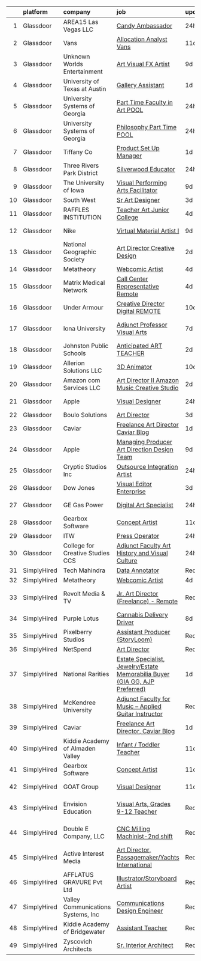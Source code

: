 

|    | platform    | company                            | job                                                                                                                                                                                                                                                                                                                                                                                                                                                                                                                                                                                                                                                                                                                                                                                                                                                                          | update_time   | location                   |
|---:|:------------|:-----------------------------------|:-----------------------------------------------------------------------------------------------------------------------------------------------------------------------------------------------------------------------------------------------------------------------------------------------------------------------------------------------------------------------------------------------------------------------------------------------------------------------------------------------------------------------------------------------------------------------------------------------------------------------------------------------------------------------------------------------------------------------------------------------------------------------------------------------------------------------------------------------------------------------------|:--------------|:---------------------------|
|  1 | Glassdoor   | AREA15 Las Vegas  LLC              | [Candy Ambassador](https://www.glassdoor.com/partner/jobListing.htm?pos=106&ao=1136043&s=58&guid=0000018229d60b938e5f62fa3b98c58b&src=GD_JOB_AD&t=SR&vt=w&cs=1_fe6faecf&cb=1658559270268&jobListingId=1008023727404&jrtk=3-0-1g8ktc2tpitnv801-1g8ktc2ubjflt800-45823c8eb5809a8c-)                                                                                                                                                                                                                                                                                                                                                                                                                                                                                                                                                                                            | 24h           | Las Vegas, NV              |
|  2 | Glassdoor   | Vans                               | [Allocation Analyst  Vans ](https://www.glassdoor.com/partner/jobListing.htm?pos=124&ao=1136043&s=58&guid=0000018229d60b938e5f62fa3b98c58b&src=GD_JOB_AD&t=SR&vt=w&cs=1_98ba5823&cb=1658559270272&jobListingId=1007998072972&jrtk=3-0-1g8ktc2tpitnv801-1g8ktc2ubjflt800-caaaa92a15b5a8ad-)                                                                                                                                                                                                                                                                                                                                                                                                                                                                                                                                                                                   | 11d           | Costa Mesa, CA             |
|  3 | Glassdoor   | Unknown Worlds Entertainment       | [Art  Visual FX Artist](https://www.glassdoor.com/partner/jobListing.htm?pos=108&ao=1136043&s=58&guid=0000018229d60b938e5f62fa3b98c58b&src=GD_JOB_AD&t=SR&vt=w&cs=1_0ee6ccf4&cb=1658559270268&jobListingId=1008003593102&jrtk=3-0-1g8ktc2tpitnv801-1g8ktc2ubjflt800-f79e4c06a48c4c69-)                                                                                                                                                                                                                                                                                                                                                                                                                                                                                                                                                                                       | 9d            | San Francisco, CA          |
|  4 | Glassdoor   | University of Texas at Austin      | [Gallery Assistant](https://www.glassdoor.com/partner/jobListing.htm?pos=112&ao=1136043&s=58&guid=0000018229d60b938e5f62fa3b98c58b&src=GD_JOB_AD&t=SR&vt=w&cs=1_46c5d270&cb=1658559270269&jobListingId=1008020566411&jrtk=3-0-1g8ktc2tpitnv801-1g8ktc2ubjflt800-da87ffbae4bd0a99-)                                                                                                                                                                                                                                                                                                                                                                                                                                                                                                                                                                                           | 1d            | Austin, TX                 |
|  5 | Glassdoor   | University Systems of Georgia      | [Part Time Faculty in Art  POOL ](https://www.glassdoor.com/partner/jobListing.htm?pos=104&ao=1136043&s=58&guid=0000018229d60b938e5f62fa3b98c58b&src=GD_JOB_AD&t=SR&vt=w&cs=1_597a15b5&cb=1658559270267&jobListingId=1008023062799&jrtk=3-0-1g8ktc2tpitnv801-1g8ktc2ubjflt800-96455b4ad822557a-)                                                                                                                                                                                                                                                                                                                                                                                                                                                                                                                                                                             | 24h           | Georgia                    |
|  6 | Glassdoor   | University Systems of Georgia      | [Philosophy Part Time  POOL ](https://www.glassdoor.com/partner/jobListing.htm?pos=126&ao=1136043&s=58&guid=0000018229d60b938e5f62fa3b98c58b&src=GD_JOB_AD&t=SR&vt=w&cs=1_f73237b9&cb=1658559270272&jobListingId=1008023062842&jrtk=3-0-1g8ktc2tpitnv801-1g8ktc2ubjflt800-a783c11fa5dfaba5-)                                                                                                                                                                                                                                                                                                                                                                                                                                                                                                                                                                                 | 24h           | Georgia                    |
|  7 | Glassdoor   | Tiffany   Co                       | [Product Set Up Manager](https://www.glassdoor.com/partner/jobListing.htm?pos=120&ao=1136043&s=58&guid=0000018229d60b938e5f62fa3b98c58b&src=GD_JOB_AD&t=SR&vt=w&cs=1_858f37f4&cb=1658559270270&jobListingId=1008021025680&jrtk=3-0-1g8ktc2tpitnv801-1g8ktc2ubjflt800-631ed40c848c183b-)                                                                                                                                                                                                                                                                                                                                                                                                                                                                                                                                                                                      | 1d            | New York, NY               |
|  8 | Glassdoor   | Three Rivers Park District         | [Silverwood Educator](https://www.glassdoor.com/partner/jobListing.htm?pos=129&ao=1136043&s=58&guid=0000018229d60b938e5f62fa3b98c58b&src=GD_JOB_AD&t=SR&vt=w&cs=1_36bd41ae&cb=1658559270273&jobListingId=1008023600244&jrtk=3-0-1g8ktc2tpitnv801-1g8ktc2ubjflt800-67fc5e1c744e2245-)                                                                                                                                                                                                                                                                                                                                                                                                                                                                                                                                                                                         | 24h           | St Anthony, MN             |
|  9 | Glassdoor   | The University of Iowa             | [Visual   Performing Arts Facilitator](https://www.glassdoor.com/partner/jobListing.htm?pos=130&ao=1136043&s=58&guid=0000018229d60b938e5f62fa3b98c58b&src=GD_JOB_AD&t=SR&vt=w&cs=1_290aa94c&cb=1658559270273&jobListingId=1008002925513&jrtk=3-0-1g8ktc2tpitnv801-1g8ktc2ubjflt800-a5d0dde98f7de2c7-)                                                                                                                                                                                                                                                                                                                                                                                                                                                                                                                                                                        | 9d            | Iowa City, IA              |
| 10 | Glassdoor   | South West                         | [Sr Art Designer](https://www.glassdoor.com/partner/jobListing.htm?pos=111&ao=1136043&s=58&guid=0000018229d60b938e5f62fa3b98c58b&src=GD_JOB_AD&t=SR&vt=w&cs=1_e52a2b31&cb=1658559270269&jobListingId=1008015888951&jrtk=3-0-1g8ktc2tpitnv801-1g8ktc2ubjflt800-bd84bd5452207ca3-)                                                                                                                                                                                                                                                                                                                                                                                                                                                                                                                                                                                             | 3d            | Dallas, TX                 |
| 11 | Glassdoor   | RAFFLES INSTITUTION                | [Teacher  Art    Junior College](https://www.glassdoor.com/partner/jobListing.htm?pos=113&ao=1136043&s=58&guid=0000018229d60b938e5f62fa3b98c58b&src=GD_JOB_AD&t=SR&vt=w&cs=1_615d2a39&cb=1658559270269&jobListingId=1008013528091&jrtk=3-0-1g8ktc2tpitnv801-1g8ktc2ubjflt800-b3f9505816247336-)                                                                                                                                                                                                                                                                                                                                                                                                                                                                                                                                                                              | 4d            | Marina, CA                 |
| 12 | Glassdoor   | Nike                               | [Virtual Material Artist I](https://www.glassdoor.com/partner/jobListing.htm?pos=117&ao=1136043&s=58&guid=0000018229d60b938e5f62fa3b98c58b&src=GD_JOB_AD&t=SR&vt=w&cs=1_ddfc0c97&cb=1658559270270&jobListingId=1008003121300&jrtk=3-0-1g8ktc2tpitnv801-1g8ktc2ubjflt800-37f59d8b9e338d6e-)                                                                                                                                                                                                                                                                                                                                                                                                                                                                                                                                                                                   | 9d            | Beaverton, OR              |
| 13 | Glassdoor   | National Geographic Society        | [Art Director  Creative Design](https://www.glassdoor.com/partner/jobListing.htm?pos=107&ao=1136043&s=58&guid=0000018229d60b938e5f62fa3b98c58b&src=GD_JOB_AD&t=SR&vt=w&cs=1_5c63a213&cb=1658559270268&jobListingId=1008017722999&jrtk=3-0-1g8ktc2tpitnv801-1g8ktc2ubjflt800-fecc6669561eef28-)                                                                                                                                                                                                                                                                                                                                                                                                                                                                                                                                                                               | 2d            | Washington, DC             |
| 14 | Glassdoor   | Metatheory                         | [Webcomic Artist](https://www.glassdoor.com/partner/jobListing.htm?pos=116&ao=1136043&s=58&guid=0000018229d60b938e5f62fa3b98c58b&src=GD_JOB_AD&t=SR&vt=w&cs=1_0a0b96ee&cb=1658559270270&jobListingId=1008013565172&jrtk=3-0-1g8ktc2tpitnv801-1g8ktc2ubjflt800-d93b2a4918eb6e61-)                                                                                                                                                                                                                                                                                                                                                                                                                                                                                                                                                                                             | 4d            | California                 |
| 15 | Glassdoor   | Matrix Medical Network             | [Call Center Representative   Remote](https://www.glassdoor.com/partner/jobListing.htm?pos=122&ao=1136043&s=58&guid=0000018229d60b938e5f62fa3b98c58b&src=GD_JOB_AD&t=SR&vt=w&cs=1_2b4ab96d&cb=1658559270270&jobListingId=1008013149008&jrtk=3-0-1g8ktc2tpitnv801-1g8ktc2ubjflt800-3f69cac11975d1de-)                                                                                                                                                                                                                                                                                                                                                                                                                                                                                                                                                                         | 4d            | Atlanta, GA                |
| 16 | Glassdoor   | Under Armour                       | [Creative Director  Digital  REMOTE ](https://www.glassdoor.com/partner/jobListing.htm?pos=123&ao=1136043&s=58&guid=0000018229d60b938e5f62fa3b98c58b&src=GD_JOB_AD&t=SR&vt=w&cs=1_4e63417a&cb=1658559270271&jobListingId=1008000393709&jrtk=3-0-1g8ktc2tpitnv801-1g8ktc2ubjflt800-3943694b6ddc2a9c-)                                                                                                                                                                                                                                                                                                                                                                                                                                                                                                                                                                         | 10d           | Remote                     |
| 17 | Glassdoor   | Iona University                    | [Adjunct Professor   Visual Arts](https://www.glassdoor.com/partner/jobListing.htm?pos=114&ao=1136043&s=58&guid=0000018229d60b938e5f62fa3b98c58b&src=GD_JOB_AD&t=SR&vt=w&cs=1_264764be&cb=1658559270269&jobListingId=1008008779969&jrtk=3-0-1g8ktc2tpitnv801-1g8ktc2ubjflt800-e2aca973d7035877-)                                                                                                                                                                                                                                                                                                                                                                                                                                                                                                                                                                             | 7d            | New Rochelle, NY           |
| 18 | Glassdoor   | Johnston Public Schools            | [Anticipated  ART TEACHER](https://www.glassdoor.com/partner/jobListing.htm?pos=115&ao=1136043&s=58&guid=0000018229d60b938e5f62fa3b98c58b&src=GD_JOB_AD&t=SR&vt=w&cs=1_1a32bb4b&cb=1658559270269&jobListingId=1008016633231&jrtk=3-0-1g8ktc2tpitnv801-1g8ktc2ubjflt800-47332e5b7b6b0f1f-)                                                                                                                                                                                                                                                                                                                                                                                                                                                                                                                                                                                    | 2d            | Johnston, RI               |
| 19 | Glassdoor   | Allerion Solutions LLC             | [3D Animator](https://www.glassdoor.com/partner/jobListing.htm?pos=125&ao=1136043&s=58&guid=0000018229d60b938e5f62fa3b98c58b&src=GD_JOB_AD&t=SR&vt=w&ea=1&cs=1_19b6e866&cb=1658559270272&jobListingId=1008001263673&jrtk=3-0-1g8ktc2tpitnv801-1g8ktc2ubjflt800-ed59265719d84302-)                                                                                                                                                                                                                                                                                                                                                                                                                                                                                                                                                                                            | 10d           | Remote                     |
| 20 | Glassdoor   | Amazon com Services LLC            | [Art Director II  Amazon Music Creative Studio](https://www.glassdoor.com/partner/jobListing.htm?pos=121&ao=1136043&s=58&guid=0000018229d60b938e5f62fa3b98c58b&src=GD_JOB_AD&t=SR&vt=w&cs=1_6c7e1f03&cb=1658559270270&jobListingId=1008016435378&jrtk=3-0-1g8ktc2tpitnv801-1g8ktc2ubjflt800-81f4403d1ed4addf-)                                                                                                                                                                                                                                                                                                                                                                                                                                                                                                                                                               | 2d            | Remote                     |
| 21 | Glassdoor   | Apple                              | [Visual Designer](https://www.glassdoor.com/partner/jobListing.htm?pos=110&ao=1136043&s=58&guid=0000018229d60b938e5f62fa3b98c58b&src=GD_JOB_AD&t=SR&vt=w&cs=1_b7f3fc54&cb=1658559270269&jobListingId=1008022537162&jrtk=3-0-1g8ktc2tpitnv801-1g8ktc2ubjflt800-9972ca5bc58af6d7-)                                                                                                                                                                                                                                                                                                                                                                                                                                                                                                                                                                                             | 24h           | Cupertino, CA              |
| 22 | Glassdoor   | Boulo Solutions                    | [Art Director](https://www.glassdoor.com/partner/jobListing.htm?pos=102&ao=1110586&s=58&guid=0000018229d60b938e5f62fa3b98c58b&src=GD_JOB_AD&t=SR&vt=w&ea=1&cs=1_ee138500&cb=1658559270267&jobListingId=1008015049216&cpc=9908D8D4413DBB8A&jrtk=3-0-1g8ktc2tpitnv801-1g8ktc2ubjflt800-39624967cd298484--6NYlbfkN0D27ridyL1cQZM6mrVFW_EFdxxojA_U9myCx73wBqri-FCJMhMa0-S9wi5SOjRz7GOlXE_VKI0ivGMr2iNwS_dD-xau2yFhbKvU6nVlQpEs0Tx_OlkMiFBVlLBw7kJd2f4gTA97EmJwCa71PCplZPSnq_rVMf6uvsRg2SKrcAshFO8DX4jYqzJnN5rFCP--k6j3VFNmd-vQbtk8pLyKKt_Uy0YY35ZO7OWGCGP_nVRuyPDUV-eaIooLZiP2L0tzV3HxcY5gpoQVFDxMEcIbdI1cneNj06NxTCpovsHLOfDQjfykq1-8ZsFOwneNZxCuvkzZoqdH0uGH59cYfWa_ppxPR30Nr077tIYagYynGjCM6tP9kn865F2obfJqK10fnOMsQwOsZSjGgrk7KGSlPyLG94c7hzSdxieAahveZ9lQWusAEJz06GwojGkldT9pj43x_9kBDzrcS4VmQaWWgaJJG3AFeVuO44dtZdtmrVHJ2_KMjCaUCll9oDc5NZvaJ4w%3D)                        | 3d            | Remote                     |
| 23 | Glassdoor   | Caviar                             | [Freelance Art Director  Caviar Blog](https://www.glassdoor.com/partner/jobListing.htm?pos=101&ao=1110586&s=58&guid=0000018229d60b938e5f62fa3b98c58b&src=GD_JOB_AD&t=SR&vt=w&ea=1&cs=1_b5afa5f2&cb=1658559270267&jobListingId=1008020221257&cpc=334ABAF5D42DC775&jrtk=3-0-1g8ktc2tpitnv801-1g8ktc2ubjflt800-4e273a33766cd7d1--6NYlbfkN0AhpVgiy_IVCPGx4T_v5FkbqlxNPLpyW2O40IX3PbcaFuwNJpy8eyZXBlwDSinthaJ3gpwn5JeCC2hgCmysnGU9lwhe_TeMP6wR-x3SYCc2abkzLrdbyLS7NKdcuwqszYbf4rehM0aNRhT4W_4nyM6hSApju1Y6jseF-thhAzVwz6g20pdYp6HpTbmi9qg5KLs8kuJPHyhCpseQfAHx-FcUc0KDfdChGmkiYyVdlPMudHvcRApZBaDZT6RReYfkOx9XsGbyVMhtgsoI9PSY7hEU4Zg5HXtPYc3eKFbIWtM2EfiTOILpcpuorg-LjSY8XCSrXm037F_S9KGqYEl5n6WNPsmlnMPXYmbwmpLZvLVji3sZor9a4A4Wj0962fqStfxVmA3mBAbhYI2VroM71nEy6PCJo-NlLPcxbx_qKrNissbdCTgva3WG7C6QMaqXj50PQ9-8x851IuVW2EQ8zUEVzeJOcnepeTCMqIFfzfuVAm8VkHFozM6LedIWdmP1m7o%3D) | 1d            | Remote                     |
| 24 | Glassdoor   | Apple                              | [Managing Producer  Art Direction Design Team](https://www.glassdoor.com/partner/jobListing.htm?pos=118&ao=1136043&s=58&guid=0000018229d60b938e5f62fa3b98c58b&src=GD_JOB_AD&t=SR&vt=w&cs=1_c577bdf1&cb=1658559270270&jobListingId=1008004210220&jrtk=3-0-1g8ktc2tpitnv801-1g8ktc2ubjflt800-53bfdd107e8709b2-)                                                                                                                                                                                                                                                                                                                                                                                                                                                                                                                                                                | 9d            | Cupertino, CA              |
| 25 | Glassdoor   | Cryptic Studios  Inc               | [Outsource Integration Artist](https://www.glassdoor.com/partner/jobListing.htm?pos=119&ao=1136043&s=58&guid=0000018229d60b938e5f62fa3b98c58b&src=GD_JOB_AD&t=SR&vt=w&cs=1_d31115dd&cb=1658559270270&jobListingId=1008023827470&jrtk=3-0-1g8ktc2tpitnv801-1g8ktc2ubjflt800-1f16a52a59bbaab1-)                                                                                                                                                                                                                                                                                                                                                                                                                                                                                                                                                                                | 24h           | Los Gatos, CA              |
| 26 | Glassdoor   | Dow Jones                          | [Visual Editor  Enterprise](https://www.glassdoor.com/partner/jobListing.htm?pos=128&ao=1136043&s=58&guid=0000018229d60b938e5f62fa3b98c58b&src=GD_JOB_AD&t=SR&vt=w&cs=1_55c192f2&cb=1658559270272&jobListingId=1008015574584&jrtk=3-0-1g8ktc2tpitnv801-1g8ktc2ubjflt800-a667eb900c7190e9-)                                                                                                                                                                                                                                                                                                                                                                                                                                                                                                                                                                                   | 3d            | New York, NY               |
| 27 | Glassdoor   | GE Gas Power                       | [Digital Art Specialist](https://www.glassdoor.com/partner/jobListing.htm?pos=103&ao=1136043&s=58&guid=0000018229d60b938e5f62fa3b98c58b&src=GD_JOB_AD&t=SR&vt=w&cs=1_d973dc5e&cb=1658559270267&jobListingId=1008023026874&jrtk=3-0-1g8ktc2tpitnv801-1g8ktc2ubjflt800-4d237ec7db7dbcba-)                                                                                                                                                                                                                                                                                                                                                                                                                                                                                                                                                                                      | 24h           | New York, NY               |
| 28 | Glassdoor   | Gearbox Software                   | [Concept Artist](https://www.glassdoor.com/partner/jobListing.htm?pos=127&ao=1136043&s=58&guid=0000018229d60b938e5f62fa3b98c58b&src=GD_JOB_AD&t=SR&vt=w&ea=1&cs=1_82b8c4b6&cb=1658559270272&jobListingId=1007998860858&jrtk=3-0-1g8ktc2tpitnv801-1g8ktc2ubjflt800-23d94e4d67c5d3c4-)                                                                                                                                                                                                                                                                                                                                                                                                                                                                                                                                                                                         | 11d           | Frisco, TX                 |
| 29 | Glassdoor   | ITW                                | [Press Operator](https://www.glassdoor.com/partner/jobListing.htm?pos=105&ao=1136043&s=58&guid=0000018229d60b938e5f62fa3b98c58b&src=GD_JOB_AD&t=SR&vt=w&cs=1_832a86a5&cb=1658559270267&jobListingId=1008024040697&jrtk=3-0-1g8ktc2tpitnv801-1g8ktc2ubjflt800-13e40a9f5595f67c-)                                                                                                                                                                                                                                                                                                                                                                                                                                                                                                                                                                                              | 24h           | Bryan, OH                  |
| 30 | Glassdoor   | College for Creative Studies  CCS  | [Adjunct Faculty   Art History and Visual Culture](https://www.glassdoor.com/partner/jobListing.htm?pos=109&ao=1136043&s=58&guid=0000018229d60b938e5f62fa3b98c58b&src=GD_JOB_AD&t=SR&vt=w&cs=1_e2313d72&cb=1658559270269&jobListingId=1008023949081&jrtk=3-0-1g8ktc2tpitnv801-1g8ktc2ubjflt800-9f08ea8fe761ac42-)                                                                                                                                                                                                                                                                                                                                                                                                                                                                                                                                                            | 24h           | Detroit, MI                |
| 31 | SimplyHired | Tech Mahindra                      | [Data Annotator](https://www.simplyhired.com/job/hUvio7q-Hx0C42TnwQcvl5pdeY6b4NLSK3kG_GWkMKhEwLTn49udcw?q=visual+art)                                                                                                                                                                                                                                                                                                                                                                                                                                                                                                                                                                                                                                                                                                                                                        | Recently      | Remote                     |
| 32 | SimplyHired | Metatheory                         | [Webcomic Artist](https://www.simplyhired.com/job/Lon5lgaypp7RJIrc3KBBrNHMoD3_i3r6Cf5rvWMt4A15ZDFk3Vh_yg?q=visual+art)                                                                                                                                                                                                                                                                                                                                                                                                                                                                                                                                                                                                                                                                                                                                                       | 4d            | California                 |
| 33 | SimplyHired | Revolt Media & TV                  | [Jr. Art Director (Freelance) - Remote](https://www.simplyhired.com/job/b690zz_oWnsSR1z1LCKaFFjLSwmoW12kmXWHB8yRK_H7ApaLtlHiGg?q=visual+art)                                                                                                                                                                                                                                                                                                                                                                                                                                                                                                                                                                                                                                                                                                                                 | Recently      | United States +2 locations |
| 34 | SimplyHired | Purple Lotus                       | [Cannabis Delivery Driver](https://www.simplyhired.com/job/h_Pc8ZJxmlEcGfASx8vtF85rsHxge_vUsfk6KeQ_81QBTmWcFlQ7NQ?q=visual+art)                                                                                                                                                                                                                                                                                                                                                                                                                                                                                                                                                                                                                                                                                                                                              | 8d            | San Jose, CA               |
| 35 | SimplyHired | Pixelberry Studios                 | [Assistant Producer (StoryLoom)](https://www.simplyhired.com/job/hSv7ghpm-79trSAE-wZgTdh2Bls_qm9myad9KnUrSZA1QS2B0Ci5cg?q=visual+art)                                                                                                                                                                                                                                                                                                                                                                                                                                                                                                                                                                                                                                                                                                                                        | Recently      | Mountain View, CA          |
| 36 | SimplyHired | NetSpend                           | [Art Director](https://www.simplyhired.com/job/tEn04I5BmQLCj51OD3JFg_2jWWHyNFK1w8OU24zi6vkvj6vzipZ4rA?q=visual+art)                                                                                                                                                                                                                                                                                                                                                                                                                                                                                                                                                                                                                                                                                                                                                          | Recently      | Remote                     |
| 37 | SimplyHired | National Rarities                  | [Estate Specialist, Jewelry/Estate Memorabilia Buyer (GIA GG, AJP Preferred)](https://www.simplyhired.com/job/-g4KRcnlAZE-SkOpDwYPkxt6x7s1rYClR1Qf5CHTUMDMS1qUSY0Jrw?q=visual+art)                                                                                                                                                                                                                                                                                                                                                                                                                                                                                                                                                                                                                                                                                           | 1d            | St. Louis, MO              |
| 38 | SimplyHired | McKendree University               | [Adjunct Faculty for Music – Applied Guitar Instructor](https://www.simplyhired.com/job/G7C8qczb_62k8-cgGHWoUDuOd89dlN43fxdpfs-c0rm75aFfN4Sacw?q=visual+art)                                                                                                                                                                                                                                                                                                                                                                                                                                                                                                                                                                                                                                                                                                                 | Recently      | Lebanon, IL                |
| 39 | SimplyHired | Caviar                             | [Freelance Art Director, Caviar Blog](https://www.simplyhired.com/job/tOlGUzi0Zeeq8vZh3vg9MN3hdAoOTQmJm4tOrMY_4WyzhLW9k2FKBA?q=visual+art)                                                                                                                                                                                                                                                                                                                                                                                                                                                                                                                                                                                                                                                                                                                                   | 1d            | Remote                     |
| 40 | SimplyHired | Kiddie Academy of Almaden Valley   | [Infant / Toddler Teacher](https://www.simplyhired.com/job/9UoHnkjGpRqeezjlVhcExo3ylBgQ0QoEGYwCsVTJvG5gBS-HWOwf6g?q=visual+art)                                                                                                                                                                                                                                                                                                                                                                                                                                                                                                                                                                                                                                                                                                                                              | 11d           | San Jose, CA               |
| 41 | SimplyHired | Gearbox Software                   | [Concept Artist](https://www.simplyhired.com/job/zm_GLgZZuFF002QCrAeJCjw_ZqLtY96Khw2P1rCnOnLcRNk6Jgl8aA?q=visual+art)                                                                                                                                                                                                                                                                                                                                                                                                                                                                                                                                                                                                                                                                                                                                                        | 11d           | Frisco, TX                 |
| 42 | SimplyHired | GOAT Group                         | [Visual Designer](https://www.simplyhired.com/job/_pMABjasQnC6Kjsddnao3Avqh1mQpX-KZKVbp3CiHlY0QuQRBSVq1g?q=visual+art)                                                                                                                                                                                                                                                                                                                                                                                                                                                                                                                                                                                                                                                                                                                                                       | 11d           | Los Angeles, CA            |
| 43 | SimplyHired | Envision Education                 | [Visual Arts, Grades 9-12 Teacher](https://www.simplyhired.com/job/fzX7k8nY9akYsVcaFhhnsD9Ppo0r-PYvYwUyu8Zz_aKHVKDFWEry8Q?q=visual+art)                                                                                                                                                                                                                                                                                                                                                                                                                                                                                                                                                                                                                                                                                                                                      | Recently      | San Francisco, CA          |
| 44 | SimplyHired | Double E Company, LLC              | [CNC Milling Machinist-2nd shift](https://www.simplyhired.com/job/PB_NR4WYBXytW3lLl3cqRIdJZ-FV-swQPOkGCC5Z_moXguhw6nasBA?q=visual+art)                                                                                                                                                                                                                                                                                                                                                                                                                                                                                                                                                                                                                                                                                                                                       | Recently      | West Bridgewater, MA       |
| 45 | SimplyHired | Active Interest Media              | [Art Director, Passagemaker/Yachts International](https://www.simplyhired.com/job/CryW9hfG7oIpY3-jythG7-0OQUbnYD7uA_uifDwZH-upGD9C9f3SLQ?q=visual+art)                                                                                                                                                                                                                                                                                                                                                                                                                                                                                                                                                                                                                                                                                                                       | Recently      | Remote                     |
| 46 | SimplyHired | AFFLATUS GRAVURE Pvt Ltd           | [Illustrator/Storyboard Artist](https://www.simplyhired.com/job/3hWfT3a4tUFg4oH4quVpAV5P60ZY3SgpyN-SYuttUpCB66pl8iMTOA?q=visual+art)                                                                                                                                                                                                                                                                                                                                                                                                                                                                                                                                                                                                                                                                                                                                         | Recently      | Remote                     |
| 47 | SimplyHired | Valley Communications Systems, Inc | [Communications Design Engineer](https://www.simplyhired.com/job/AUo7E07w2klkxUe_MpJEXKAe3q6D53g2ij9loL_ldPaRLYQDHOrlRg?q=visual+art)                                                                                                                                                                                                                                                                                                                                                                                                                                                                                                                                                                                                                                                                                                                                        | Recently      | Chicopee, MA               |
| 48 | SimplyHired | Kiddie Academy of Bridgewater      | [Assistant Teacher](https://www.simplyhired.com/job/vARPK6YtgeaH25gtXwIrQ8TFAhHvW19E9Cf9IyC0NUJWL70AbmXJ8g?q=visual+art)                                                                                                                                                                                                                                                                                                                                                                                                                                                                                                                                                                                                                                                                                                                                                     | Recently      | Bridgewater, NJ            |
| 49 | SimplyHired | Zyscovich Architects               | [Sr. Interior Architect](https://www.simplyhired.com/job/T7oet47aCOFHKQsEghPBtusux2cJdi0zmkul-G67QosaeOLXQtvx5Q?q=visual+art)                                                                                                                                                                                                                                                                                                                                                                                                                                                                                                                                                                                                                                                                                                                                                | Recently      | Miami, FL                  |